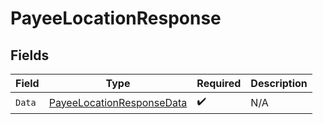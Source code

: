 # PayeeLocationResponse


## Fields

| Field                                                                             | Type                                                                              | Required                                                                          | Description                                                                       |
| --------------------------------------------------------------------------------- | --------------------------------------------------------------------------------- | --------------------------------------------------------------------------------- | --------------------------------------------------------------------------------- |
| `Data`                                                                            | [PayeeLocationResponseData](../../Models/Components/PayeeLocationResponseData.md) | :heavy_check_mark:                                                                | N/A                                                                               |